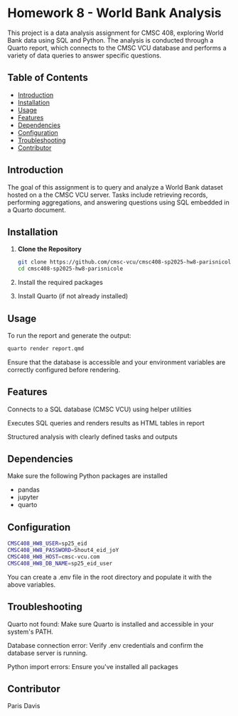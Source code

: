 # Homework 8 - World Bank Analysis

This project is a data analysis assignment for CMSC 408, exploring World Bank data using SQL and Python. The analysis is conducted through a Quarto report, which connects to the CMSC VCU database and performs a variety of data queries to answer specific questions.

## Table of Contents

- [Introduction](#introduction)
- [Installation](#installation)
- [Usage](#usage)
- [Features](#features)
- [Dependencies](#dependencies)
- [Configuration](#configuration)
- [Troubleshooting](#troubleshooting)
- [Contributor](#contributor)

## Introduction

The goal of this assignment is to query and analyze a World Bank dataset hosted on a the CMSC VCU server. Tasks include retrieving records, performing aggregations, and answering questions using SQL embedded in a Quarto document.

## Installation

1. **Clone the Repository**

   ```bash
   git clone https://github.com/cmsc-vcu/cmsc408-sp2025-hw8-parisnicole
   cd cmsc408-sp2025-hw8-parisnicole
   ```

2. Install the required packages

3. Install Quarto (if not already installed)

## Usage

To run the report and generate the output:

```bash
quarto render report.qmd
```
Ensure that the database is accessible and your environment variables are correctly configured before rendering.

## Features

Connects to a SQL database (CMSC VCU) using helper utilities

Executes SQL queries and renders results as HTML tables in report

Structured analysis with clearly defined tasks and outputs


## Dependencies

Make sure the following Python packages are installed

* pandas
* jupyter
* quarto

## Configuration
```bash
CMSC408_HW8_USER=sp25_eid
CMSC408_HW8_PASSWORD=Shout4_eid_joY
CMSC408_HW8_HOST=cmsc-vcu.com
CMSC408_HW8_DB_NAME=sp25_eid_user
```
You can create a .env file in the root directory and populate it with the above variables.


## Troubleshooting
Quarto not found: Make sure Quarto is installed and accessible in your system's PATH.

Database connection error: Verify .env credentials and confirm the database server is running.

Python import errors: Ensure you've installed all packages


## Contributor
Paris Davis